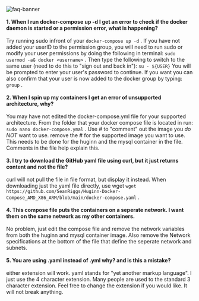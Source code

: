 ![faq-banner](https://user-images.githubusercontent.com/111924572/188916778-36449805-f2f8-44fb-85ea-35a6258c9208.png)
</br>
</br>
<b>1. When I run docker-compose up -d I get an error to check if the docker daemon is started or a permission error, what is happening?</b>
</br>
</br>
Try running sudo infront of your ``` docker-compose up -d ``` . If you have not added your userID to the permission group, you will need to run sudo or modify your user permissions by doing the following in terminal: ``` sudo usermod -aG docker <username> ``` . Then type the following to switch to the same user (need to do this to "sign out and back in"): ``` su - ${USER} ```  You will be prompted to enter your user's password to continue. If you want you can also confirm that your user is now added to the docker group by typing: ``` group ``` .
</br>
</br>
<b>2. When I spin up my containers I get an error of unsupported architecture, why?</b>
</br>
</br>
You may have not edited the docker-compose.yml file for your supported architecture. From the folder that your docker compose file is located in run: ``` sudo nano docker-compose.ymal ``` . Use # to "comment" out the image you <i>do NOT</i> want to use. remove the # for the supported image you want to use. This needs to be done for the huginn and the mysql container in the file. Comments in the file help explain this.
</br>
</br>
<b>3. I try to download the GitHub yaml file using curl, but it just returns content and not the file?</b>
</br>
</br>
curl will not pull the file in file format, but display it instead. When downloading just the yaml file directly, use wget ``` wget https://github.com/SeanRiggs/Huginn-Docker-Compose_AMD_X86_ARM/blob/main/docker-compose.yaml ``` .
</br>
</br>
<b>4. This compose file puts the containers on a seperate network. I want them on the same network as my other containers.</b>
</br>
</br>
No problem, just edit the compose file and remove the network variables from both the huginn and mysql container image. Also remove the Network specifications at the bottom of the file that define the seperate network and subnets.
</br>
</br>
<b>5. You are using .yaml instead of .yml why? and is this a mistake?</b>
</br>
</br>
either extension will work. yaml stands for "yet another markup language". I just use the 4 character extension. Many people are used to the standard 3 character extension. Feel free to change the extension if you would like. It will not break anything.
